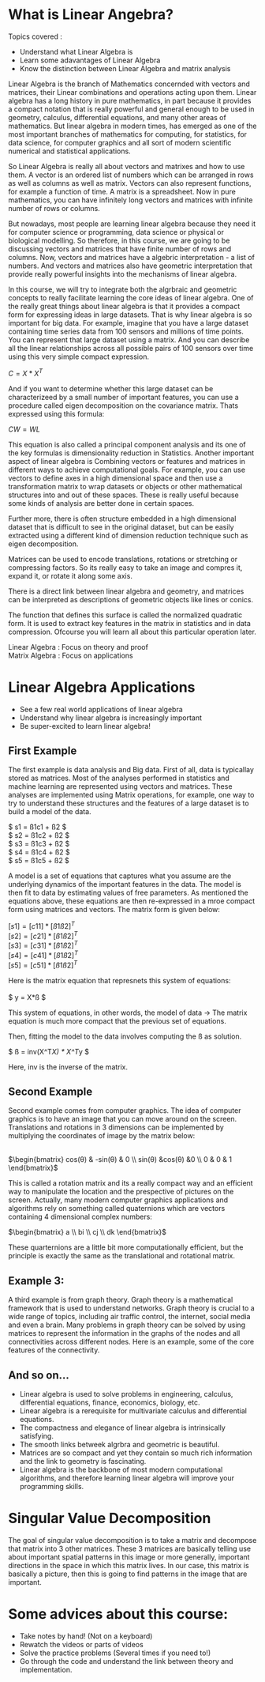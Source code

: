 # What is Linear Angebra?

Topics covered :
- Understand what Linear Algebra is
- Learn some adavantages of Linear Algebra
- Know the distinction between Linear Algebra and matrix analysis

Linear Algebra is the branch of Mathematics concernded with vectors and matrices, their Linear combinations and operations acting upon them. Linear algebra has a long history in pure mathematics, in part because it provides a compact notation that is really powerful and general enough to be used in geometry, calculus, differential equations, and many other areas of mathematics. But linear algebra in modern times, has emerged as one of the most important branches of mathematics for computing, for statistics, for data science, for computer graphics and all sort of modern scientific numerical and statistical applications. 

So Linear Algebra is really all about vectors and matrixes and how to use them. A vector is an ordered list of numbers which can be arranged in rows as well as columns as well as matrix. Vectors can also represent functions, for example a function of time. A matrix is a spreadsheet. Now in pure mathematics, you can have infinitely long vectors and matrices with infinite number of rows or columns. 

But nowadays, most people are learning linear algebra because they need it for computer science or programming, data science or physical or biological modelling. So therefore, in this course, we are going to be discussing vectors and matrices that have finite number of rows and columns. Now, vectors and matrices have a algebric interpretation - a list of numbers. And vectors and matrices also have geometric interpretation that provide really powerful insights into the mechanisms of linear algebra. 

In this course, we will try to integrate both the algrbraic and geometric concepts to really facilitate learning the core ideas of linear algebra. One of the really great things about linear algebra is that it provides a compact form for expressing ideas in large datasets. That is why linear algebra is so important for big data. For example, imagine that you have a large dataset containing  time series data from 100 sensors and millions of time points. You can represent that large dataset using a matrix. And you can describe all the linear relationships across all possible pairs of 100 sensors over time using this very simple compact expression. 

 $C = X * X^T$

And if you want to determine whether this large dataset can be characterizeed by a small number of important features, you can use a procedure called eigen decomposition on the covariance matrix. Thats expressed using this formula: 

$CW = WL$

This equation is also called a principal component analysis and its one of the key formulas is dimensionality reduction in Statistics. Another important aspect of linear algebra is Combining vectors or features and matrices in different ways to achieve computational goals. For example, you can use vectors to define axes in a high dimensional space and then use a transformation matrix to wrap datasets or objects or other mathematical structures into and out of these spaces. These is really useful because some kinds of analysis are better done in certain spaces. 

Further more, there is often structure embedded in a high dimensional dataset that is difficult to see in the original dataset, but can be easily extracted using a different kind of dimension reduction technique such as eigen decomposition. 

Matrices can be used to encode translations, rotations or stretching or compressing factors. So its really easy to take an image and compres it, expand it, or rotate it along some axis. 

There is a direct link between linear algebra and geometry, and matrices can be interpreted as descriptions of geometric objects like lines or conics. 

The function that defines this surface is called the normalized quadratic form. It is used to extract key features in the matrix in statistics and in data compression. Ofcourse you will learn all about this particular operation later. 


Linear Algebra : Focus on theory and proof <br />
Matrix Algebra : Focus on applications 


# Linear Algebra Applications

 * See a few real world applications of linear algebra
 * Understand why linear algebra is increasingly important
 * Be super-excited to learn linear algebra!

## First Example

 The first example is data analysis and Big data. First of all, data is typicallay stored as matrices. Most of the analyses performed in statistics and machine learning are represented using vectors and matrices.  These analyses are implemented using Matrix operations, for example, one way to try to understand these structures and the features of a large dataset is to build a model of the data.

 $ s1 = ß1c1 + ß2 $<br />
 $ s2 = ß1c2 + ß2 $<br />
 $ s3 = ß1c3 + ß2 $<br />
 $ s4 = ß1c4 + ß2 $<br />
 $ s5 = ß1c5 + ß2 $<br />

A model is a set of equations that captures what you assume are the underlying dynamics of the important features in the data. The  model is then fit to data by estimating values of free parameters. As mentioned the equations above, these equations are then re-expressed in a mroe compact form using matrices and vectors. The matrix form is given below:

$[s1] = [c1 1] * [ß1 ß2]^T$<br />
$[s2] = [c2 1] * [ß1 ß2]^T$<br />
$[s3] = [c3 1] * [ß1 ß2]^T$<br />
$[s4] = [c4 1] * [ß1 ß2]^T$<br />
$[s5] = [c5 1] * [ß1 ß2]^T$<br />

Here is the matrix equation that represnets this system of equations:<br /><br />
$ y = X*ß $

This system of equations, in other words, the model of data -> The matrix equation is much more compact that the previous set of equations. 

Then, fitting the model to the data involves computing the ß as solution. 

$ ß = inv(X^T*X) * X^T*y $

Here, inv is the inverse of the matrix.

## Second Example

Second example comes from computer graphics. The idea of computer graphics is to have an image that you can move around on the screen. Translations and rotations in 3 dimensions can be implemented by multiplying the coordinates of image by the matrix below: <br /><br />

$\begin{bmatrix} cos(θ) & -sin(θ) & 0 \\ sin(θ) &cos(θ)  &0 \\ 0 & 0 & 1 \end{bmatrix}$

This is called a rotation matrix and its a really compact way and an efficient way to manipulate the location and the prespective of pictures on the screen. Actually, many modern computer graphics applications and algorithms rely on something called quaternions which are vectors containing 4 dimensional complex numbers: <br />

$\begin{bmatrix} a \\ bi \\ cj \\ dk  \end{bmatrix}$

These quarternions are a little bit more computationally efficient, but the principle is exactly the same as the translational and rotational matrix. 

## Example 3: 

A third example is from graph theory. Graph theory is a mathematical framework that is used to understand networks. Graph theory is crucial to a wide range of topics, including air traffic control, the internet, social media and even a brain. Many problems in graph theory can be solved by using matrices to represent the information in the graphs of the nodes and all connectivities across different nodes. Here is an example, some of the core features of the connectivity.

## And so on...

* Linear algebra is used to solve problems in engineering, calculus, differential equations, finance, economics, biology, etc. 
* Linear algebra is a rerequisite for multivariate calculus and differential equations. 
* The compactness and elegance of linear algebra is intrinsically satisfying. 
* The smooth links betweek algrbra and geometric is beautiful. 
* Matrices are so compact and yet they contain so much rich information and the link to geometry is fascinating. 
* Linear algebra is the backbone of most modern computational algorithms, and therefore learning linear algebra will improve your programming skills. 


# Singular Value Decomposition

The goal of singular value decomposition is to take a matrix and decompose that matrix into 3 other matrices. These 3 matrices are basically telling use about important spatial patterns in this image or more generally, important directions in the space in which this matrix lives. In our case, this matrix is basically a picture, then this is going to find patterns in the image that are important. 

# Some advices about this course:

* Take notes by hand! (Not on a keyboard)
* Rewatch the videos or parts of videos
* Solve the practice problems (Several times if you need to!)
* Go through the code and understand the link between theory and implementation.